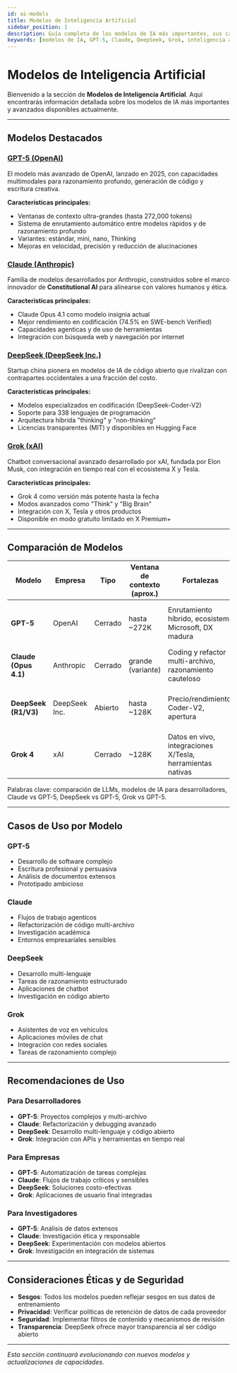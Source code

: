 ```yaml
---
id: ai-models
title: Modelos de Inteligencia Artificial
sidebar_position: 1
description: Guía completa de los modelos de IA más importantes, sus capacidades y casos de uso
keywords: [modelos de IA, GPT-5, Claude, DeepSeek, Grok, inteligencia artificial, LLM, modelos de lenguaje]
---
```


# Modelos de Inteligencia Artificial

Bienvenido a la sección de **Modelos de Inteligencia Artificial**. Aquí encontrarás información detallada sobre los modelos de IA más importantes y avanzados disponibles actualmente.

---

## Modelos Destacados

### [GPT-5 (OpenAI)](./gpt5-model)
El modelo más avanzado de OpenAI, lanzado en 2025, con capacidades multimodales para razonamiento profundo, generación de código y escritura creativa.

**Características principales:**
- Ventanas de contexto ultra-grandes (hasta 272,000 tokens)
- Sistema de enrutamiento automático entre modelos rápidos y de razonamiento profundo
- Variantes: estándar, mini, nano, Thinking
- Mejoras en velocidad, precisión y reducción de alucinaciones

### [Claude (Anthropic)](./claude-model)
Familia de modelos desarrollados por Anthropic, construidos sobre el marco innovador de **Constitutional AI** para alinearse con valores humanos y ética.

**Características principales:**
- Claude Opus 4.1 como modelo insignia actual
- Mejor rendimiento en codificación (74.5% en SWE-bench Verified)
- Capacidades agenticas y de uso de herramientas
- Integración con búsqueda web y navegación por internet

### [DeepSeek (DeepSeek Inc.)](./deepseek-model)
Startup china pionera en modelos de IA de código abierto que rivalizan con contrapartes occidentales a una fracción del costo.

**Características principales:**
- Modelos especializados en codificación (DeepSeek-Coder-V2)
- Soporte para 338 lenguajes de programación
- Arquitectura híbrida "thinking" y "non-thinking"
- Licencias transparentes (MIT) y disponibles en Hugging Face

### [Grok (xAI)](./grok-model)
Chatbot conversacional avanzado desarrollado por xAI, fundada por Elon Musk, con integración en tiempo real con el ecosistema X y Tesla.

**Características principales:**
- Grok 4 como versión más potente hasta la fecha
- Modos avanzados como "Think" y "Big Brain"
- Integración con X, Tesla y otros productos
- Disponible en modo gratuito limitado en X Premium+

---

## Comparación de Modelos

| Modelo | Empresa | Tipo | Ventana de contexto (aprox.) | Fortalezas | Trade-offs | Mejor para |
|---|---|---|---|---|---|---|
| **GPT-5** | OpenAI | Cerrado | hasta ~272K | Enrutamiento híbrido, ecosistema Microsoft, DX madura | Precio y lock-in | Proyectos enterprise, contextos largos, Azure/Office |
| **Claude (Opus 4.1)** | Anthropic | Cerrado | grande (variante) | Coding y refactor multi-archivo, razonamiento cauteloso | Latencia en modos profundos | Ingeniería compleja, flujos críticos |
| **DeepSeek (R1/V3)** | DeepSeek Inc. | Abierto | hasta ~128K | Precio/rendimiento, Coder-V2, apertura | Gobernanza y datos en China | Prototipos, self-hosting, costo sensible |
| **Grok 4** | xAI | Cerrado | ~128K | Datos en vivo, integraciones X/Tesla, herramientas nativas | Menos amplitud enterprise | Apps sociales, tiempo real, consumo |

Palabras clave: comparación de LLMs, modelos de IA para desarrolladores, Claude vs GPT-5, DeepSeek vs GPT-5, Grok vs GPT-5.

---

## Casos de Uso por Modelo

### **GPT-5**
- Desarrollo de software complejo
- Escritura profesional y persuasiva
- Análisis de documentos extensos
- Prototipado ambicioso

### **Claude**
- Flujos de trabajo agenticos
- Refactorización de código multi-archivo
- Investigación académica
- Entornos empresariales sensibles

### **DeepSeek**
- Desarrollo multi-lenguaje
- Tareas de razonamiento estructurado
- Aplicaciones de chatbot
- Investigación en código abierto

### **Grok**
- Asistentes de voz en vehículos
- Aplicaciones móviles de chat
- Integración con redes sociales
- Tareas de razonamiento complejo

---

## Recomendaciones de Uso

### **Para Desarrolladores**
- **GPT-5**: Proyectos complejos y multi-archivo
- **Claude**: Refactorización y debugging avanzado
- **DeepSeek**: Desarrollo multi-lenguaje y código abierto
- **Grok**: Integración con APIs y herramientas en tiempo real

### **Para Empresas**
- **GPT-5**: Automatización de tareas complejas
- **Claude**: Flujos de trabajo críticos y sensibles
- **DeepSeek**: Soluciones costo-efectivas
- **Grok**: Aplicaciones de usuario final integradas

### **Para Investigadores**
- **GPT-5**: Análisis de datos extensos
- **Claude**: Investigación ética y responsable
- **DeepSeek**: Experimentación con modelos abiertos
- **Grok**: Investigación en integración de sistemas

---

## Consideraciones Éticas y de Seguridad

- **Sesgos**: Todos los modelos pueden reflejar sesgos en sus datos de entrenamiento
- **Privacidad**: Verificar políticas de retención de datos de cada proveedor
- **Seguridad**: Implementar filtros de contenido y mecanismos de revisión
- **Transparencia**: DeepSeek ofrece mayor transparencia al ser código abierto

---

*Esta sección continuará evolucionando con nuevos modelos y actualizaciones de capacidades.*
